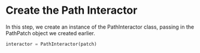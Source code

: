 # Create the Path Interactor

In this step, we create an instance of the PathInteractor class, passing in the PathPatch object we created earlier.

```python
interactor = PathInteractor(patch)
```
